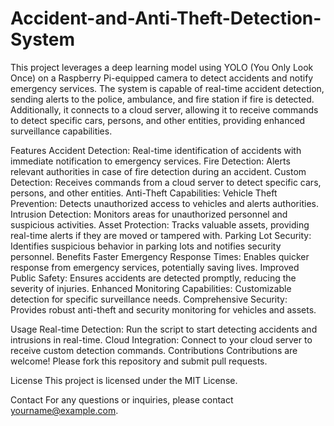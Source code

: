 # Accident-and-Anti-Theft-Detection-System
This project leverages a deep learning model using YOLO (You Only Look Once) on a Raspberry Pi-equipped camera to detect accidents and notify emergency services. The system is capable of real-time accident detection, sending alerts to the police, ambulance, and fire station if fire is detected. Additionally, it connects to a cloud server, allowing it to receive commands to detect specific cars, persons, and other entities, providing enhanced surveillance capabilities.

Features
Accident Detection: Real-time identification of accidents with immediate notification to emergency services.
Fire Detection: Alerts relevant authorities in case of fire detection during an accident.
Custom Detection: Receives commands from a cloud server to detect specific cars, persons, and other entities.
Anti-Theft Capabilities:
Vehicle Theft Prevention: Detects unauthorized access to vehicles and alerts authorities.
Intrusion Detection: Monitors areas for unauthorized personnel and suspicious activities.
Asset Protection: Tracks valuable assets, providing real-time alerts if they are moved or tampered with.
Parking Lot Security: Identifies suspicious behavior in parking lots and notifies security personnel.
Benefits
Faster Emergency Response Times: Enables quicker response from emergency services, potentially saving lives.
Improved Public Safety: Ensures accidents are detected promptly, reducing the severity of injuries.
Enhanced Monitoring Capabilities: Customizable detection for specific surveillance needs.
Comprehensive Security: Provides robust anti-theft and security monitoring for vehicles and assets.

Usage
Real-time Detection: Run the script to start detecting accidents and intrusions in real-time.
Cloud Integration: Connect to your cloud server to receive custom detection commands.
Contributions
Contributions are welcome! Please fork this repository and submit pull requests.

License
This project is licensed under the MIT License.

Contact
For any questions or inquiries, please contact yourname@example.com.
